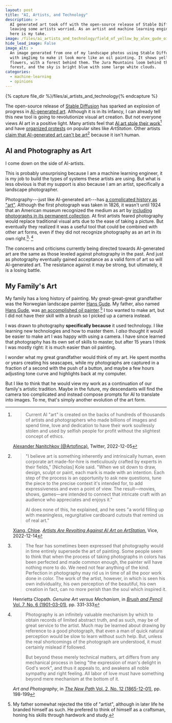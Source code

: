 ```yaml
---
layout: post
title: "AI, Artists, and Technology"
description: >
  AI generated art took off with the open-source release of Stable Diffusion,
  leaving some artists worried. As an artist and machine learning engineer,
  here is my take.
image: /files/ai_artists_and_technology/field_of_yellow_by_alex_gude_oil_painted_by_stable_diffusion.jpg
hide_lead_image: False
image_alt: >
  An image generated from one of my landscape photos using Stable Diffusion
  with img2img to make it look more like an oil painting. It shows yellow
  flowers, with a forest behind them. The Jura Mountains loom behind the
  forest, and the sky is bright blue with some large white clouds.
categories: 
  - machine-learning
  - opinions
---
```


{% capture file_dir %}/files/ai_artists_and_technology{% endcapture %}

The open-source release of [Stable Diffusion][sd] has sparked an explosion of
progress in [AI-generated art][ai_art]. Although it is in its infancy, I can
already tell this new tool is going to revolutionize visual art creation. But
not everyone views AI art in a positive light. Many artists feel that [AI art
stole their work][stolen][^stolen_quote] and have [organized protests][anti]
on popular sites like _ArtStation_. Other artists [claim that AI-generated art
can't be art][not_art][^not_art_quote] because it isn't
human.

[sd]: https://en.wikipedia.org/wiki/Stable_Diffusion
[ai_art]: https://en.wikipedia.org/wiki/Artificial_intelligence_art
[stolen]: https://twitter.com/Artofinca/status/1599730391698485248
[anti]: https://arstechnica.com/information-technology/2022/12/artstation-artists-stage-mass-protest-against-ai-generated-artwork/
[not_art]: https://www.vice.com/en/article/ake9me/artists-are-revolt-against-ai-art-on-artstation

[^stolen_quote]:
    > Current AI "art" is created on the backs of hundreds of thousands of
    > artists and photographers who made billions of images and spend time,
    > love and dedication to have their work soullessly stolen and used by
    > selfish people for profit without the slightest concept of ethics.

    [Alexander Nanitchkov (@Artofinca)][stolen], Twitter, 2022-12-05

[^not_art_quote]:

    >"I believe art is something inherently and intrinsically human, even
    >corporate art made-for-hire is meticulously crafted by experts in their
    >fields," [Nicholas] Kole said. "When we sit down to draw, design, sculpt
    >or paint, each mark is made with an intention. Each step of the process
    >is an opportunity to ask new questions, tune the piece to the precise
    >context it's intended for, to add expressiveness and even a point of
    >view. The result—movies, shows, games—are intended to connect that
    >intricate craft with an audience who appreciates and enjoys it." 
    >
    >AI does none of this, he explained, and he sees "a world filling up with
    >meaningless, regurgitative cardboard cutouts that remind us of real art."

    [Xiang, Chloe][chloe]. [_Artists Are Revolting Against AI Art on
    ArtStation._][not_art] Vice, 2022-12-14

[chloe]: https://twitter.com/chloexiang

## AI and Photography as Art

I come down on the side of AI-artists.

This is probably unsurprising because I am a machine learning engineer, it is
my job to build the types of systems these artists are using. But what is less
obvious is that my support is also because I am an artist, specifically a
landscape photographer.

Photography---just like AI-generated art---has [a complicated history as
"art"][jstor]. Although the first photograph was taken in 1826, it wasn't
until 1924 that an American museum recognized the medium as art by [including
photographs in its permanent collection][as]. At first artists feared
photography would replace traditional visual arts due to the ease of taking a
picture. But eventually they realized it was a useful tool that could be
combined with other art forms, even if they did not recognize photography as
an art in its own right.[^brush_and_pencil]<sup>, </sup>[^the_new_path]

[jstor]: https://daily.jstor.org/when-photography-was-not-art/

[as]: https://en.wikipedia.org/wiki/Alfred_Stieglitz

[^brush_and_pencil]: 
    > The fear has sometimes been expressed that photography would in time
    > entirely supersede the art of painting. Some people seem to think that
    > when the process of taking photographs in colors has been perfected and
    > made common enough, the painter will have nothing more to do. We need
    > not fear anything of the kind. Perfection in photography may rid us in
    > time of all the poor work done in color. The work of the artist,
    > however, in which is seen his own individuality, his own perception of
    > the beautiful, his own creation in fact, can no more perish than the
    > soul which inspired it.  

    Henrietta Clopath. _Genuine Art versus Mechanism_, in [_Brush and Pencil_
    Vol. 7, No. 6 (1901-03-01)][bap], pp. 331-333

[bap]: https://doi.org/10.2307/25505621

[^the_new_path]:
    > Photography is an infinitely valuable mechanism by which to obtain records
    > of limited abstract truth, and as such, may be of great service to the
    > artist. Much may be learned about drawing by reference to a good photograph,
    > that even a man of quick natural perception would be slow to learn without
    > such help. But, unless the real shortcomings of the photograph are
    > understood, it must certainly mislead if followed.
    >
    > But beyond these merely technical matters, art differs from any
    > mechanical process in being "the expression of man's delight in God's
    > work", and thus it appeals to, and awakens all noble sympathy and right
    > feeling. All labor of love must have something beyond mere mechanism at the
    > bottom of it.

    _Art and Photography_, in [_The New Path_ Vol. 2, No. 12
    (1865-12-01)][tnp], pp. 198-199

[tnp]: https://www.jstor.org/stable/20542505

The concerns and criticisms currently being directed towards AI-generated art
are the same as those leveled against photography in the past. And just as
photography eventually gained acceptance as a valid form of art so will
AI-generated art. The resistance against it may be strong, but ultimately, it
is a losing battle.

## My Family's Art

My family has a long history of painting. My great-great-great grandfather was
the Norwegian landscape painter [Hans Gude][hans_gude]. My father, also named
[Hans Gude][hans_gude_2], was [an accomplished oil
painter][painter].[^hans_art] I too wanted to make art, but I did not have
their skill with a brush so I picked up a camera instead.

[hans_gude]: https://en.wikipedia.org/wiki/Hans_Gude
[hans_gude_2]: https://www.hfgudeart.com/about2
[painter]: https://www.hfgudeart.com/

[^hans_art]:
    My father somewhat rejected the title of "artist", although in later life
    he branded himself as such. He prefered to think of himself as a
    craftsman, honing his skills through hardwork and study.

I was drawn to photography **specifically because** it used technology. I like
learning new technologies and how to master them. I _also_ thought it would be
easier to make art I was happy with using a camera. I have since learned that
photography has its own set of skills to master, but after 15 years I think I
was mostly right: it is much easier than oil painting.

I wonder what my great grandfather would think of my art. He spent months or
years creating his seascapes, while my photographs are captured in a fraction
of a second with the push of a button, and maybe a few hours adjusting tone
curve and highlights back at my computer.

But I like to think that he would view my work as a continuation of our
family's artistic tradition. Maybe in the future, my descendants will find the
camera too complicated and instead compose prompts for AI to translate into
images. To me, that's simply another evolution of the art form.
